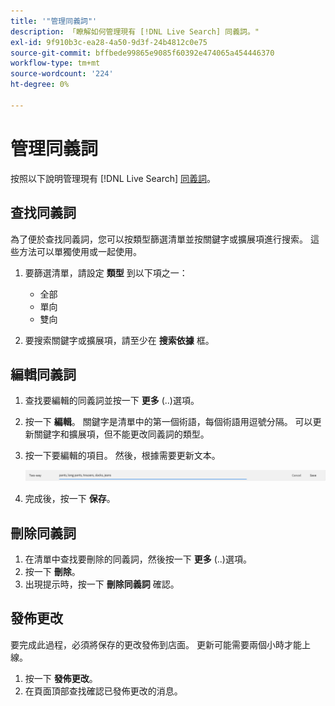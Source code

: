 ```yaml
---
title: '"管理同義詞"'
description: 「瞭解如何管理現有 [!DNL Live Search] 同義詞。"
exl-id: 9f910b3c-ea28-4a50-9d3f-24b4812c0e75
source-git-commit: bffbede99865e9085f60392e474065a454446370
workflow-type: tm+mt
source-wordcount: '224'
ht-degree: 0%

---
```


# 管理同義詞

按照以下說明管理現有 [!DNL Live Search] [同義詞](synonyms.md)。

## 查找同義詞

為了便於查找同義詞，您可以按類型篩選清單並按關鍵字或擴展項進行搜索。  這些方法可以單獨使用或一起使用。

1. 要篩選清單，請設定 **類型** 到以下項之一：

   * 全部
   * 單向
   * 雙向

1. 要搜索關鍵字或擴展項，請至少在 **搜索依據** 框。

## 編輯同義詞

1. 查找要編輯的同義詞並按一下 **更多** (..)選項。

1. 按一下 **編輯**。
關鍵字是清單中的第一個術語，每個術語用逗號分隔。 可以更新關鍵字和擴展項，但不能更改同義詞的類型。
1. 按一下要編輯的項目。 然後，根據需要更新文本。

   ![編輯雙向同義詞](assets/synonym-two-way-edit.png)

1. 完成後，按一下 **保存**。

## 刪除同義詞

1. 在清單中查找要刪除的同義詞，然後按一下 **更多** (..)選項。
1. 按一下 **刪除**。
1. 出現提示時，按一下 **刪除同義詞** 確認。

## 發佈更改

要完成此過程，必須將保存的更改發佈到店面。 更新可能需要兩個小時才能上線。

1. 按一下 **發佈更改**。
1. 在頁面頂部查找確認已發佈更改的消息。
